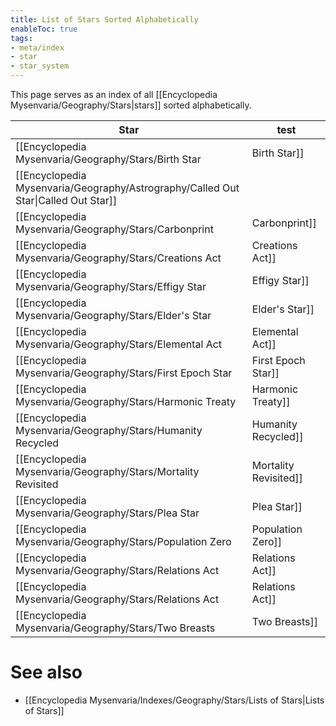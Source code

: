 ```yaml
---
title: List of Stars Sorted Alphabetically
enableToc: true
tags:
- meta/index
- star
- star_system
---
```


This page serves as an index of all [[Encyclopedia Mysenvaria/Geography/Stars|stars]] sorted alphabetically.

| Star                                                                                       | test |
| ------------------------------------------------------------------------------------------ | ---- |
| [[Encyclopedia Mysenvaria/Geography/Stars/Birth Star|Birth Star]]                   |      |
| [[Encyclopedia Mysenvaria/Geography/Astrography/Called Out Star\|Called Out Star]]         |      |
| [[Encyclopedia Mysenvaria/Geography/Stars/Carbonprint|Carbonprint]]                 |      |
| [[Encyclopedia Mysenvaria/Geography/Stars/Creations Act|Creations Act]]             |      |
| [[Encyclopedia Mysenvaria/Geography/Stars/Effigy Star|Effigy Star]]                 |      |
| [[Encyclopedia Mysenvaria/Geography/Stars/Elder's Star|Elder's Star]]               |      |
| [[Encyclopedia Mysenvaria/Geography/Stars/Elemental Act|Elemental Act]]             |      |
| [[Encyclopedia Mysenvaria/Geography/Stars/First Epoch Star|First Epoch Star]]       |      |
| [[Encyclopedia Mysenvaria/Geography/Stars/Harmonic Treaty|Harmonic Treaty]]         |      |
| [[Encyclopedia Mysenvaria/Geography/Stars/Humanity Recycled|Humanity Recycled]]     |      |
| [[Encyclopedia Mysenvaria/Geography/Stars/Mortality Revisited|Mortality Revisited]] |      |
| [[Encyclopedia Mysenvaria/Geography/Stars/Plea Star|Plea Star]]                     |      |
| [[Encyclopedia Mysenvaria/Geography/Stars/Population Zero|Population Zero]]         |      |
| [[Encyclopedia Mysenvaria/Geography/Stars/Relations Act|Relations Act]]             |      |
| [[Encyclopedia Mysenvaria/Geography/Stars/Relations Act|Relations Act]]             |      |
| [[Encyclopedia Mysenvaria/Geography/Stars/Two Breasts|Two Breasts]]                 |      |

# See also
- [[Encyclopedia Mysenvaria/Indexes/Geography/Stars/Lists of Stars|Lists of Stars]]
